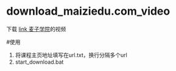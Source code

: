 ﻿# download_maiziedu.com_video

下载 [link 麦子学院](http://www.maiziedu.com)的视频

#使用
1. 将课程主页地址填写在url.txt，换行分隔多个url
2. start_download.bat
